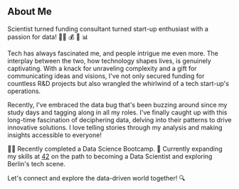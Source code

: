 ## About Me

Scientist turned funding consultant turned start-up enthusiast with a passion for data! 👨‍🔬 💰 🚀 📊

Tech has always fascinated me, and people intrigue me even more. The interplay between the two, how technology shapes lives, is genuinely captivating. With a knack for unraveling complexity and a gift for communicating ideas and visions, I've not only secured funding for countless R&D projects but also wrangled the whirlwind of a tech start-up's operations.

Recently, I've embraced the data bug that's been buzzing around since my study days and tagging along in all my roles. I've finally caught up with this long-time fascination of deciphering data, delving into their patterns to drive innovative solutions. I love telling stories through my analysis and making insights accessible to everyone!

👨‍💻 Recently completed a Data Science Bootcamp. 
🌟 Currently expanding my skills at [42](https://42berlin.de/) on the path to becoming a Data Scientist and exploring Berlin's tech scene.

Let's connect and explore the data-driven world together! 🔍
